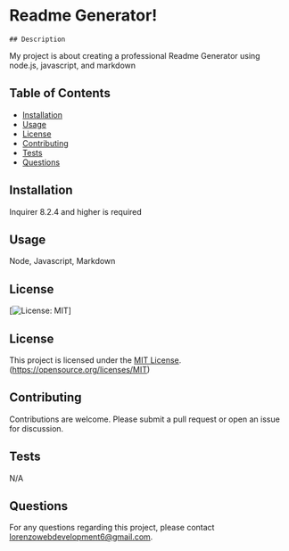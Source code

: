 # Readme Generator!
    ## Description
My project is about creating a professional Readme Generator using node.js, javascript, and markdown

## Table of Contents
- [Installation](#installation)
- [Usage](#usage)
- [License](#license)
- [Contributing](#contributing)
- [Tests](#tests)
- [Questions](#questions)

## Installation
Inquirer 8.2.4 and higher is required

## Usage
Node, Javascript, Markdown

## License
[![License: MIT](https://img.shields.io/badge/License-MIT-yellow.svg)]

## License

This project is licensed under the [MIT License](https://opensource.org/licenses/MIT).
(https://opensource.org/licenses/MIT)

## Contributing
Contributions are welcome. Please submit a pull request or open an issue for discussion.

## Tests
N/A

## Questions
For any questions regarding this project, please contact [lorenzowebdevelopment6@gmail.com](mailto:lorenzowebdevelopment6@gmail.com).
